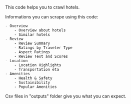 This code helps you to crawl hotels.

Informations you can scrape using this code:

    - Overview
        - Overview about hotels
        - Similar hotels
    - Review
        - Review Summary
        - Ratings by Traveler Type
        - Aspect Ratings
        - Review Text and Scores
    - Location
        - Location Highlights
        - Transportation eta
    - Amenities
        - Health & Safety
        - Sustainibility
        - Popular Amenities

Csv files in "outputs" folder give you what you can expect.